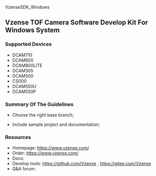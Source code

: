 VzenseSDK_Windows

## Vzense TOF Camera Software Develop Kit For Windows System

### Supported Devices

- DCAM710
- DCAM800
- DCAM800LITE
- DCAM305
- DCAM500
- CSI100
- DCAM550U
- DCAM550P

### Summary Of The Guidelines

- Choose the right base branch;

- Include sample project and documentation;

### Resources

- Homepage: https://www.vzense.com/
- Order: https://www.vzense.com/
- Docs:
- Develop tools: https://github.com/Vzense , https://gitee.com/Vzense
- Q&A forum: 

